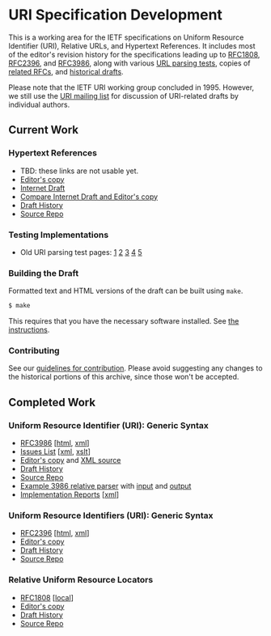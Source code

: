 # URI Specification Development

This is a working area for the IETF specifications on
Uniform Resource Identifier (URI), Relative URLs, and Hypertext References.
It includes most of the editor's revision history
for the specifications leading up to
[RFC1808](https://tools.ietf.org/html/rfc1808),
[RFC2396](https://tools.ietf.org/html/rfc2396), and
[RFC3986](https://tools.ietf.org/html/rfc3986), along with various
[URL parsing tests](https://dwid-org.github.io/uri/test/), copies of
[related RFCs](https://dwid-org.github.io/uri/rfc/), and
[historical drafts](https://dwid-org.github.io/uri/historical/index.html).

Please note that the IETF URI working group concluded in 1995. However,
we still use the [URI mailing list](https://lists.w3.org/Archives/Public/uri/)
for discussion of URI-related drafts by individual authors.

## Current Work

### Hypertext References

* TBD: these links are not usable yet.
* [Editor's copy](https://dwid-org.github.io/uri/href-2017/draft-fielding-uri-href.html)
* [Internet Draft](https://tools.ietf.org/html/draft-fielding-uri-href)
* [Compare Internet Draft and Editor's copy](https://tools.ietf.org/rfcdiff?url1=https://tools.ietf.org/id/draft-fielding-uri-href&url2=https://dwid-org.github.io/uri/href-2017/draft-fielding-uri-href.txt)
* [Draft History](https://datatracker.ietf.org/doc/draft-fielding-uri-href/)
* [Source Repo](https://github.com/dwid-org/uri/tree/master/href-2017)

### Testing Implementations

* Old URI parsing test pages:
  [1](https://dwid-org.github.io/uri/test/rel_examples1.html)
  [2](https://dwid-org.github.io/uri/test/rel_examples2.html)
  [3](https://dwid-org.github.io/uri/test/rel_examples3.html)
  [4](https://dwid-org.github.io/uri/test/rel_examples4.html)
  [5](https://dwid-org.github.io/uri/test/rel_examples5.html)

### Building the Draft

Formatted text and HTML versions of the draft can be built using `make`.

```sh
$ make
```

This requires that you have the necessary software installed.  See [the
instructions](https://github.com/martinthomson/i-d-template/blob/master/doc/SETUP.md).

### Contributing

See our
[guidelines for contribution](https://github.com/quicwg/base-drafts/blob/master/CONTRIBUTING.md).
Please avoid suggesting any changes to the historical portions of this archive,
since those won't be accepted.

## Completed Work

### Uniform Resource Identifier (URI): Generic Syntax

* [RFC3986](https://tools.ietf.org/html/rfc3986) \[[html](https://dwid-org.github.io/uri/rfc/rfc3986.html), [xml](https://dwid-org.github.io/uri/rfc/rfc3986.xml)\]
* [Issues List](https://dwid-org.github.io/uri/rev-2002/issues.html) \[[xml](https://dwid-org.github.io/uri/rev-2002/issues.xml), [xslt](https://dwid-org.github.io/uri/rev-2002/issuelist.xslt)\]
* [Editor's copy](https://dwid-org.github.io/uri/rev-2002/rfc2396bis.html) and [XML source](https://dwid-org.github.io/uri/rev-2002/rfc2396bis.xml)
* [Draft History](https://datatracker.ietf.org/doc/rfc3986/)
* [Source Repo](https://github.com/dwid-org/uri/tree/master/rev-2002)
* [Example 3986 relative parser](https://dwid-org.github.io/uri/rev-2002/uri_test.pl) with [input](https://dwid-org.github.io/uri/rev-2002/example_uri_refs.txt) and [output](https://dwid-org.github.io/uri/rev-2002/example_uri_refs.out)
* [Implementation Reports](https://dwid-org.github.io/uri/test/implementation_rfc3986.html) \[[xml](https://dwid-org.github.io/uri/test/implementation_rfc3986.xml)\]

### Uniform Resource Identifiers (URI): Generic Syntax

* [RFC2396](https://tools.ietf.org/html/rfc2396) \[[html](https://dwid-org.github.io/uri/rfc/rfc2396.html), [xml](https://dwid-org.github.io/uri/rfc/rfc2396.xml)\]
* [Editor's copy](https://dwid-org.github.io/uri/rev-1997/uri.txt)
* [Draft History](https://datatracker.ietf.org/doc/rfc2396/)
* [Source Repo](https://github.com/dwid-org/uri/tree/master/rev-1997)

### Relative Uniform Resource Locators

* [RFC1808](https://tools.ietf.org/html/rfc1808) \[[local](https://dwid-org.github.io/uri/rfc/rfc1808.txt)\]
* [Editor's copy](https://dwid-org.github.io/uri/rev-1994/rurl-spec.txt)
* [Draft History](https://datatracker.ietf.org/doc/rfc1808/)
* [Source Repo](https://github.com/dwid-org/uri/tree/master/rev-1994)


